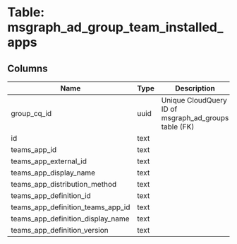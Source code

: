 
# Table: msgraph_ad_group_team_installed_apps

## Columns
| Name        | Type           | Description  |
| ------------- | ------------- | -----  |
|group_cq_id|uuid|Unique CloudQuery ID of msgraph_ad_groups table (FK)|
|id|text||
|teams_app_id|text||
|teams_app_external_id|text||
|teams_app_display_name|text||
|teams_app_distribution_method|text||
|teams_app_definition_id|text||
|teams_app_definition_teams_app_id|text||
|teams_app_definition_display_name|text||
|teams_app_definition_version|text||
